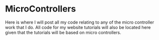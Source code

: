 MicroControllers
================

Here is where I will post all my code relating to any of the micro controller work that I do. All code for my website tutorials will also be located here given that the tutorials will be based on micro controllers.

